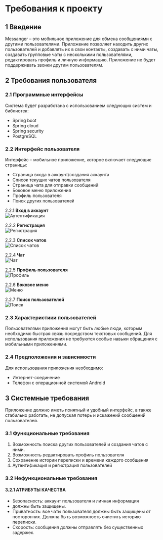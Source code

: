 # Требования к проекту
## 1 Введение
Messanger – это мобильное приложение для обмена сообщениями с
другими пользователями. Приложение позволяет находить других
пользователей и добавлять их в свои контакты, создавать с ними
чаты, создавать групповые чаты с несколькими пользователями,
редактировать профиль и личную информацию. Приложение не
будет поддерживать звонки другим пользователям.

## 2 Требования пользователя
### 2.1 Программные интерфейсы
Система будет разработана с использованием следующих систем и
библиотек:
- Spring boot
- Spring cloud
- Spring security
- PostgreSQL

### 2.2 Интерфейс пользователя
Интерфейс – мобильное приложение, которое включает следующие
страницы:
- Страница входа в аккаунт/создания аккаунта
- Список текущих чатов пользователя
- Страница чата для отправки сообщений
- Боковое меню приложения
- Профиль пользователя
- Поиск других пользователей

2.2.1 **Вход в аккаунт**  
![Аутентификация](mocks/login_page.png)

2.2.2 **Регистрация**  
![Регистрация](mocks/register_page.png)

2.2.3 **Список чатов**  
![Список чатов](mocks/chat_list.png)

2.2.4 **Чат**  
![Чат](mocks/chat.png)

2.2.5 **Профиль пользователя**  
![Профиль](mocks/user_profile.png)

2.2.6 **Боковое меню**  
![Меню](mocks/side_menu.png)

2.2.7 **Поиск пользователей**  
![Поиск](mocks/search_users.png)

### 2.3 Характеристики пользователей
Пользователями приложения могут быть любые люди, которым
необходимо быстрая связь посредством текстовых сообщений. Для
использования приложения не требуются особые навыки обращения
с мобильными приложениями.
### 2.4 Предположения и зависимости
Для использования приложения необходимо:
- Интернет-соединение
- Телефон с операционной системой Android
## 3 Системные требования
Приложение должно иметь понятный и удобный интерфейс, а также
стабильно работать, не допуская потерь и искажений сообщений
пользователей.
### 3.1 Функциональные требования
1. Возможность поиска других пользователей и создания чатов
   с ними.
2. Возможность редактировать профиль пользователя
3. Сохранение истории переписки и времени каждого
   сообщения
4. Аутентификация и регистрация пользователей 
### 3.2 Нефункциональные требования
#### 3.2.1 АТРИБУТЫ КАЧЕСТВА
- Безопасность: аккаунт пользователя и личная информация
- должны быть защищены.
- Приватность: все чаты пользователя должны быть защищены от посторонних. Должна быть возможность очистить историю
 переписки.
- Скорость: сообщения должны отправлять без существенных задержек.
